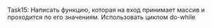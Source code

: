 Task15:
Написать функцию, которая на вход принимает массив и проходится по его значениям. Использовать циклом do-while
